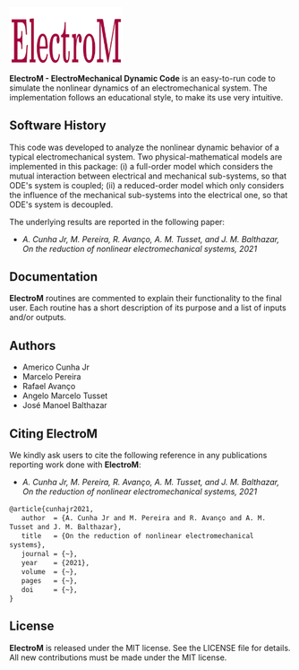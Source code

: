 <img src="logo/ElectroM.png" width="40%">

**ElectroM - ElectroMechanical Dynamic Code**  is an easy-to-run code to simulate the nonlinear dynamics of an electromechanical system. The implementation follows an educational style, to make its use very intuitive. 

## Software History

This code was developed to analyze the nonlinear dynamic behavior of a typical electromechanical system. Two physical-mathematical models are implemented in this package: (i) a full-order model which considers the mutual interaction between electrical and mechanical sub-systems, so that ODE's system is coupled; (ii) a reduced-order model which only considers the influence of the mechanical sub-systems into the electrical one, so that ODE's system is decoupled.

The underlying results are reported in the following paper:
- *A. Cunha Jr, M. Pereira, R. Avanço, A. M. Tusset, and J. M. Balthazar, On the reduction of nonlinear electromechanical systems, 2021*

## Documentation

**ElectroM** routines are commented to explain their functionality to the final user. Each routine has a short description of its purpose and a list of inputs and/or outputs.


## Authors
- Americo Cunha Jr
- Marcelo Pereira
- Rafael Avanço
- Angelo Marcelo Tusset
- José Manoel Balthazar

## Citing ElectroM

We kindly ask users to cite the following reference in any publications reporting work done with **ElectroM**:
- *A. Cunha Jr, M. Pereira, R. Avanço, A. M. Tusset, and J. M. Balthazar, On the reduction of nonlinear electromechanical systems, 2021*

```
@article{cunhajr2021,
   author  = {A. Cunha Jr and M. Pereira and R. Avanço and A. M. Tusset and J. M. Balthazar},
   title   = {On the reduction of nonlinear electromechanical systems},
   journal = {~},
   year    = {2021},
   volume  = {~},
   pages   = {~},
   doi     = {~},
}
```

## License

**ElectroM** is released under the MIT license. See the LICENSE file for details. All new contributions must be made under the MIT license.
